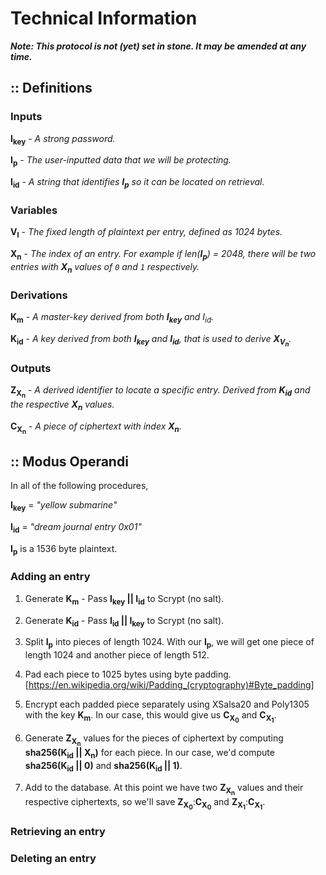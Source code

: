 # Technical Information

***Note: This protocol is not (yet) set in stone. It may be amended at any time.***

## :: Definitions

### Inputs

**I<sub>key</sub>** - *A strong password.*

**I<sub>p</sub>** - *The user-inputted data that we will be protecting.*

**I<sub>id</sub>** - *A string that identifies **I<sub>p</sub>** so it can be located on retrieval.*

### Variables

**V<sub>l</sub>** - *The fixed length of plaintext per entry, defined as 1024 bytes.*

**X<sub>n</sub>** - *The index of an entry. For example if len(**I<sub>p</sub>**) = 2048, there will be two entries with **X<sub>n</sub>** values of `0` and `1` respectively.*

### Derivations

**K<sub>m</sub>** - *A master-key derived from both **I<sub>key</sub>** and I<sub>id</sub>.*

**K<sub>id</sub>** - *A key derived from both **I<sub>key</sub>** and **I<sub>id</sub>**, that is used to derive **X<sub>V<sub>n</sub></sub>**.*

### Outputs

**Z<sub>X<sub>n</sub></sub>** - *A derived identifier to locate a specific entry. Derived from **K<sub>id</sub>** and the respective **X<sub>n</sub>** values.*

**C<sub>X<sub>n</sub></sub>** - *A piece of ciphertext with index **X<sub>n</sub>**.*

## :: Modus Operandi

In all of the following procedures,

**I<sub>key</sub>** = *"yellow submarine"*

**I<sub>id</sub>** = *"dream journal entry 0x01"*

**I<sub>p</sub>** is a 1536 byte plaintext.

### Adding an entry

1. Generate **K<sub>m</sub>** - Pass **I<sub>key</sub> || I<sub>id</sub>** to Scrypt (no salt).

2. Generate **K<sub>id</sub>** - Pass **I<sub>id</sub> || I<sub>key</sub>** to Scrypt (no salt).

3. Split **I<sub>p</sub>** into pieces of length 1024. With our **I<sub>p</sub>**, we will get one piece of length 1024 and another piece of length 512.

4. Pad each piece to 1025 bytes using byte padding. [https://en.wikipedia.org/wiki/Padding_(cryptography)#Byte_padding]

5. Encrypt each padded piece separately using XSalsa20 and Poly1305 with the key **K<sub>m</sub>**. In our case, this would give us **C<sub>X<sub>0</sub></sub>** and **C<sub>X<sub>1</sub></sub>**.

6. Generate **Z<sub>X<sub>n</sub></sub>** values for the pieces of ciphertext by computing **sha256(K<sub>id</sub> || X<sub>n</sub>)** for each piece. In our case, we'd compute **sha256(K<sub>id</sub> || 0)** and **sha256(K<sub>id</sub> || 1)**.

7. Add to the database. At this point we have two **Z<sub>X<sub>n</sub></sub>** values and their respective ciphertexts, so we'll save **Z<sub>X<sub>0</sub></sub>**:**C<sub>X<sub>0</sub></sub>** and **Z<sub>X<sub>1</sub></sub>**:**C<sub>X<sub>1</sub></sub>**.

### Retrieving an entry

### Deleting an entry
